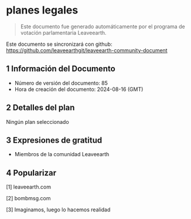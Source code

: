 # planes legales

>Este documento fue generado automáticamente por el programa de votación parlamentaria Leaveearth.

Este documento se sincronizará con github: https://github.com/leaveearthgit/leaveearth-community-document

## 1 Información del Documento

- Número de versión del documento: 85
- Hora de creación del documento: 2024-08-16 (GMT)

## 2 Detalles del plan

Ningún plan seleccionado

## 3 Expresiones de gratitud
* Miembros de la comunidad Leaveearth

## 4 Popularizar
[1] leaveearth.com

[2] bombmsg.com

[3] Imaginamos, luego lo hacemos realidad